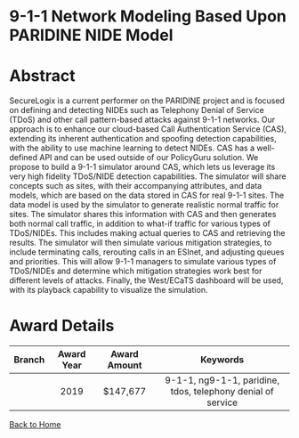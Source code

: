 
9-1-1 Network Modeling Based Upon PARIDINE NIDE Model
=====================================================

# Abstract


SecureLogix is a current performer on the PARIDINE project and is focused on defining and detecting NIDEs such as Telephony Denial of Service (TDoS) and other call pattern-based attacks against 9-1-1 networks. Our approach is to enhance our cloud-based Call Authentication Service (CAS), extending its inherent authentication and spoofing detection capabilities, with the ability to use machine learning to detect NIDEs. CAS has a well-defined API and can be used outside of our PolicyGuru solution. We propose to build a 9-1-1 simulator around CAS, which lets us leverage its very high fidelity TDoS/NIDE detection capabilities. The simulator will share concepts such as sites, with their accompanying attributes, and data models, which are based on the data stored in CAS for real 9-1-1 sites. The data model is used by the simulator to generate realistic normal traffic for sites. The simulator shares this information with CAS and then generates both normal call traffic, in addition to what-if traffic for various types of TDoS/NIDEs. This includes making actual queries to CAS and retrieving the results. The simulator will then simulate various mitigation strategies, to include terminating calls, rerouting calls in an ESInet, and adjusting queues and priorities. This will allow 9-1-1 managers to simulate various types of TDoS/NIDEs and determine which mitigation strategies work best for different levels of attacks. Finally, the West/ECaTS dashboard will be used, with its playback capability to visualize the simulation.  

# Award Details

|Branch|Award Year|Award Amount|Keywords|
| :---: | :---: | :---: | :---: |
||2019|$147,677|9-1-1, ng9-1-1, paridine, tdos, telephony denial of service|
  
  


[Back to Home](https://github.com/chrischow/dod_sbir_awards/Reports/DJ/#1801)